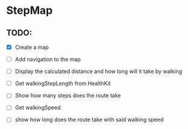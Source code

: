 # StepMap
## TODO:
- [x] Create a map
- [ ] Add navigation to the map
- [ ] Display the calculated distance and how long will it take by walking
- [ ] Get walkingStepLength from HealthKit
- [ ] Show how many steps does the route take
- [ ] Get walkingSpeed
- [ ] show how long does the route take with said walking speed

